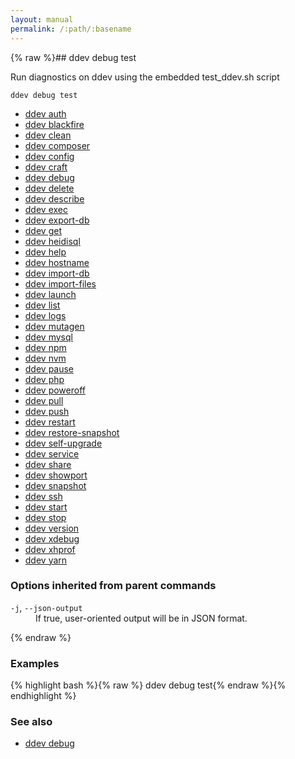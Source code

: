 ```yaml
---
layout: manual
permalink: /:path/:basename
---
```


{% raw %}## ddev debug test

Run diagnostics on ddev using the embedded test_ddev.sh script

```
ddev debug test
```

* [ddev auth](./ddev_auth)
* [ddev blackfire](./ddev_blackfire)
* [ddev clean](./ddev_clean)
* [ddev composer](./ddev_composer)
* [ddev config](./ddev_config)
* [ddev craft](./ddev_craft)
* [ddev debug](./ddev_debug)
* [ddev delete](./ddev_delete)
* [ddev describe](./ddev_describe)
* [ddev exec](./ddev_exec)
* [ddev export-db](./ddev_export-db)
* [ddev get](./ddev_get)
* [ddev heidisql](./ddev_heidisql)
* [ddev help](./ddev_help)
* [ddev hostname](./ddev_hostname)
* [ddev import-db](./ddev_import-db)
* [ddev import-files](./ddev_import-files)
* [ddev launch](./ddev_launch)
* [ddev list](./ddev_list)
* [ddev logs](./ddev_logs)
* [ddev mutagen](./ddev_mutagen)
* [ddev mysql](./ddev_mysql)
* [ddev npm](./ddev_npm)
* [ddev nvm](./ddev_nvm)
* [ddev pause](./ddev_pause)
* [ddev php](./ddev_php)
* [ddev poweroff](./ddev_poweroff)
* [ddev pull](./ddev_pull)
* [ddev push](./ddev_push)
* [ddev restart](./ddev_restart)
* [ddev restore-snapshot](./ddev_restore-snapshot)
* [ddev self-upgrade](./ddev_self-upgrade)
* [ddev service](./ddev_service)
* [ddev share](./ddev_share)
* [ddev showport](./ddev_showport)
* [ddev snapshot](./ddev_snapshot)
* [ddev ssh](./ddev_ssh)
* [ddev start](./ddev_start)
* [ddev stop](./ddev_stop)
* [ddev version](./ddev_version)
* [ddev xdebug](./ddev_xdebug)
* [ddev xhprof](./ddev_xhprof)
* [ddev yarn](./ddev_yarn)


### Options inherited from parent commands


<dl class="flags">
	<dt><code>-j</code>, <code>--json-output</code></dt>
	<dd>If true, user-oriented output will be in JSON format.</dd>
</dl>


{% endraw %}
### Examples

{% highlight bash %}{% raw %}
ddev debug test{% endraw %}{% endhighlight %}

### See also

* [ddev debug](./ddev_debug)
